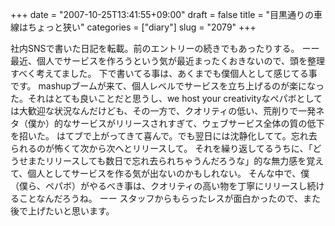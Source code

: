 +++
date = "2007-10-25T13:41:55+09:00"
draft = false
title = "目黒通りの車線はちょっと狭い"
categories = ["diary"]
slug = "2079"
+++

社内SNSで書いた日記を転載。前のエントリーの続きでもあったりする。
ーー
最近、個人でサービスを作ろうという気が最近まったくおきないので、頭を整理すべく考えてました。
下で書いてる事は、あくまでも僕個人として感じてる事です。
mashupブームが来て、個人レベルでサービスを立ち上げるのが楽になった。それはとても良いことだと思うし、we host your creativityなペパボとしては大歓迎な状況なんだけども、その一方で、クオリティの低い、荒削りで一発ネタ（僕か）的なサービスがリリースされすぎて、ウェブサービス全体の質の低下を招いた。
はてブで上がってきて喜んで。でも翌日には沈静化してて。忘れ去られるのが怖くて次から次へとリリースして。
それを繰り返してるうちに、「どうせまたリリースしても数日で忘れ去られちゃうんだろうな」的な無力感を覚えて、個人としてサービスを作る気が出ないのかもしれない。
そんな中で、僕（僕ら、ペパボ）がやるべき事は、クオリティの高い物を丁寧にリリースし続けることなんだろうね。
ーー
スタッフからもらったレスが面白かったので、また後で上げたいと思います。
